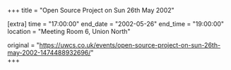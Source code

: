 +++
title = "Open Source Project on Sun 26th May 2002"

[extra]
time = "17:00:00"
end_date = "2002-05-26"
end_time = "19:00:00"
location = "Meeting Room 6, Union North"

original = "https://uwcs.co.uk/events/open-source-project-on-sun-26th-may-2002-1474488932696/"    
+++



